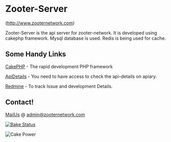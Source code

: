 Zooter-Server
=======

(http://www.zooternetwork.com)

Zooter-Server is the api server for zooter-network.
It is developed using cakephp framework. 
Mysql database is used. Redis is being used for cache. 


Some Handy Links
----------------

[CakePHP](http://www.cakephp.org) - The rapid development PHP framework

[ApiDetails](http://docs.zooterserver.apiary.io/) - You need to have access to check the api-details on apiary.

[Redmine](http://redmine.zooternetwork.com) - To track Issue and development Details. 

Contact!
------------

[MailUs](http://zooternetwork.com/contact) @ admin@zooternetwork.com

[![Bake Status](https://secure.travis-ci.org/cakephp/cakephp.png?branch=master)](http://travis-ci.org/cakephp/cakephp)

![Cake Power](https://raw.github.com/cakephp/cakephp/master/lib/Cake/Console/Templates/skel/webroot/img/cake.power.gif)
